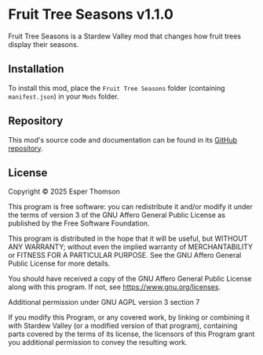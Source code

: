 # Fruit Tree Seasons v1.1.0

Fruit Tree Seasons is a Stardew Valley mod that changes how fruit trees display their seasons.

## Installation

To install this mod, place the `Fruit Tree Seasons` folder (containing `manifest.json`) in your
`Mods` folder.

## Repository

This mod's source code and documentation can be found in its [GitHub
repository](https://github.com/Esper89/StardewValley-FruitTreeSeasons).

## License

Copyright © 2025 Esper Thomson

This program is free software: you can redistribute it and/or modify it under the terms of version
3 of the GNU Affero General Public License as published by the Free Software Foundation.

This program is distributed in the hope that it will be useful, but WITHOUT ANY WARRANTY; without
even the implied warranty of MERCHANTABILITY or FITNESS FOR A PARTICULAR PURPOSE. See the GNU Affero
General Public License for more details.

You should have received a copy of the GNU Affero General Public License along with this program.
If not, see <https://www.gnu.org/licenses>.

Additional permission under GNU AGPL version 3 section 7

If you modify this Program, or any covered work, by linking or combining it with Stardew Valley (or
a modified version of that program), containing parts covered by the terms of its license, the
licensors of this Program grant you additional permission to convey the resulting work.
